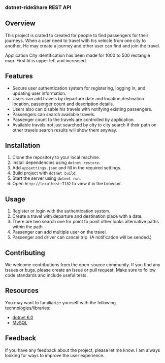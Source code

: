 ### dotnet-rideShare REST API

## Overview

This project is crated to created for people to find passengers for their journeys.
When a user need to travel with his vehicle from one city to another, He may create a journey and other user can find and join the travel.

Application City identification has been made for 1000 to 500 rectangle map. First Id is upper left and increased.

## Features

- Secure user authentication system for registering, logging in, and updating user information.
- Users can add travels by departure date and location,destination location, passenger count and description details.
- Users also can disable his travels with notifying existing passengers.
- Passengers can search available travels.
- Passenger count to the travels are controlled by application.
- Available travels not just searched by city to city search if their path on other travels search results will show them anyway.

## Installation

1. Clone the repository to your local machine.
2. Install dependencies using `dotnet restore`.
3. Add `appsettings.json` and fill in the required settings.
4. Build project with `dotnet build`.
5. Start the server using `dotnet run`.
6. Open `http://localhost:7182` to view it in the browser.

## Usage

1. Register or login with the authentication system.
2. Create a travel with departure and destination place with a date.
3. There are two search one for point to point other looks alternative paths within the path.
4. Passenger can add multiple user on the travel.
5. Passenger and driver can cancel trip. (A notification will be sended.)

## Contributing

We welcome contributions from the open-source community. If you find any issues or bugs, please create an issue or pull request. Make sure to follow code standards and include useful tests.

## Resources

You may want to familiarize yourself with the following technologies/libraries:

- [dotnet 6.0](https://dotnet.microsoft.com/en-us/)
- [MySQL](https://www.mysql.com/)

## Feedback

If you have any feedback about the project, please let me know. I am always looking for ways to improve the user experience.
